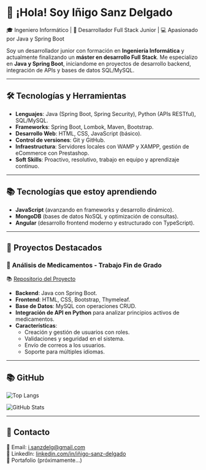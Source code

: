 # 👋 ¡Hola! Soy Iñigo Sanz Delgado

🎓 Ingeniero Informático | 🚀 Desarrollador Full Stack Junior | 💻 Apasionado por Java y Spring Boot

Soy un desarrollador junior con formación en **Ingeniería Informática** y actualmente finalizando un **máster en desarrollo Full Stack**. Me especializo en **Java y Spring Boot**, iniciandome en proyectos de desarrollo backend, integración de APIs y bases de datos SQL/MySQL.

---

## 🛠️ **Tecnologías y Herramientas**
- **Lenguajes**: Java (Spring Boot, Spring Security), Python (APIs RESTful), SQL/MySQL.
- **Frameworks**: Spring Boot, Lombok, Maven, Bootstrap.
- **Desarrollo Web**: HTML, CSS, JavaScript (básico).
- **Control de versiones**: Git y GitHub.
- **Infraestructura**: Servidores locales con WAMP y XAMPP, gestión de eCommerce con Prestashop.
- **Soft Skills**: Proactivo, resolutivo, trabajo en equipo y aprendizaje continuo.

---

## 📚 **Tecnologías que estoy aprendiendo**
- **JavaScript** (avanzando en frameworks y desarrollo dinámico).
- **MongoDB** (bases de datos NoSQL y optimización de consultas).
- **Angular** (desarrollo frontend moderno y estructurado con TypeScript).

---

## 📌 **Proyectos Destacados**
### 🔹 **Análisis de Medicamentos - Trabajo Fin de Grado**
📚 [Repositorio del Proyecto](https://github.com/InigoSanz/ACTIVUS)
- **Backend**: Java con Spring Boot.
- **Frontend**: HTML, CSS, Bootstrap, Thymeleaf.
- **Base de Datos**: MySQL con operaciones CRUD.
- **Integración de API en Python** para analizar principios activos de medicamentos.
- **Características**:
  - Creación y gestión de usuarios con roles.
  - Validaciones y seguridad en el sistema.
  - Envío de correos a los usuarios.
  - Soporte para múltiples idiomas.

---

## 📚 **GitHub**
![Top Langs](https://github-readme-stats.vercel.app/api/top-langs/?username=InigoSanz&repo=SpringBoot&layout=compact&langs_count=6&theme=dark)

![GitHub Stats](https://github-readme-stats.vercel.app/api?username=InigoSanz&show_icons=true&theme=dark)

---

## 💋 **Contacto**
📩 Email: i.sanzdelg@gmail.com  
📎 LinkedIn: [linkedin.com/in/iñigo-sanz-delgado](https://www.linkedin.com/in/i%C3%B1igo-sanz-delgado-854751164/)  
📂 Portafolio (próximamente...)
